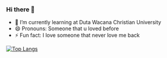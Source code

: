### Hi there 👋

- 🌱 I’m currently learning at Duta Wacana Christian University
- 😄 Pronouns: Someone that u loved before
- ⚡ Fun fact: I love someone that never love me back

[![Top Langs](https://github-readme-stats.vercel.app/api/top-langs/?username=servantine&layout=compact)](https://github.com/servantine)
